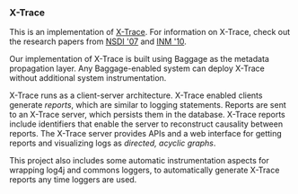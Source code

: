 ### X-Trace

This is an implementation of [X-Trace](https://github.com/rfonseca/X-Trace).  For information on X-Trace, check out the research papers from [NSDI '07](http://www.cs.berkeley.edu/~istoica/papers/2007/xtr-nsdi07.pdf) and [INM '10](http://static.usenix.org/events/inm10/tech/full_papers/Fonseca.pdf).  

Our implementation of X-Trace is built using Baggage as the metadata propagation layer.  Any Baggage-enabled system can deploy X-Trace without additional system instrumentation.

X-Trace runs as a client-server architecture.  X-Trace enabled clients generate *reports*, which are similar to logging statements.  Reports are sent to an X-Trace server, which persists them in the database.  X-Trace reports include identifiers that enable the server to reconstruct causality between reports.  The X-Trace server provides APIs and a web interface for getting reports and visualizing logs as *directed, acyclic graphs*.

This project also includes some automatic instrumentation aspects for wrapping log4j and commons loggers, to automatically generate X-Trace reports any time loggers are used.
